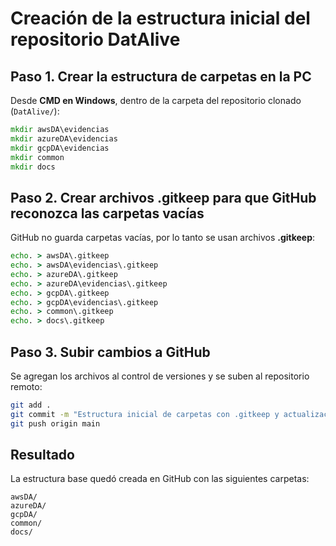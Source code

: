 
# Creación de la estructura inicial del repositorio DatAlive

## Paso 1. Crear la estructura de carpetas en la PC
Desde **CMD en Windows**, dentro de la carpeta del repositorio clonado (`DatAlive/`):

```cmd
mkdir awsDA\evidencias
mkdir azureDA\evidencias
mkdir gcpDA\evidencias
mkdir common
mkdir docs
````

## Paso 2. Crear archivos .gitkeep para que GitHub reconozca las carpetas vacías

GitHub no guarda carpetas vacías, por lo tanto se usan archivos **.gitkeep**:

```cmd
echo. > awsDA\.gitkeep
echo. > awsDA\evidencias\.gitkeep
echo. > azureDA\.gitkeep
echo. > azureDA\evidencias\.gitkeep
echo. > gcpDA\.gitkeep
echo. > gcpDA\evidencias\.gitkeep
echo. > common\.gitkeep
echo. > docs\.gitkeep
```

## Paso 3. Subir cambios a GitHub

Se agregan los archivos al control de versiones y se suben al repositorio remoto:

```bash
git add .
git commit -m "Estructura inicial de carpetas con .gitkeep y actualización de README"
git push origin main
```

## Resultado

La estructura base quedó creada en GitHub con las siguientes carpetas:

```
awsDA/
azureDA/
gcpDA/
common/
docs/
```
